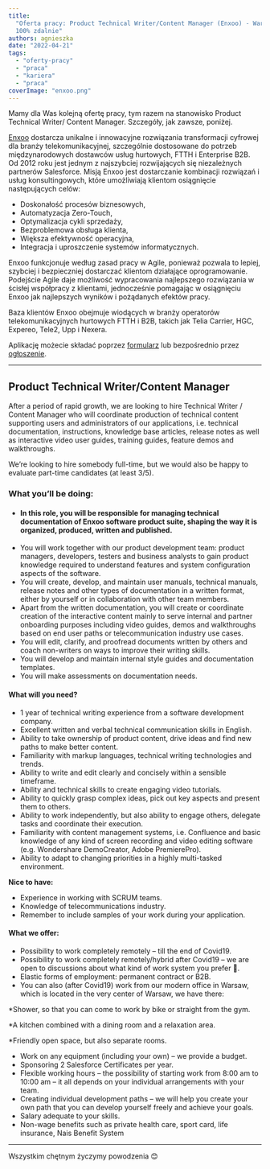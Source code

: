 ```yaml
---
title:
  "Oferta pracy: Product Technical Writer/Content Manager (Enxoo) - Warszawa lub
  100% zdalnie"
authors: agnieszka
date: "2022-04-21"
tags:
  - "oferty-pracy"
  - "praca"
  - "kariera"
  - "praca"
coverImage: "enxoo.png"
---
```


Mamy dla Was kolejną ofertę pracy, tym razem na stanowisko Product Technical
Writer/ Content Manager. Szczegóły, jak zawsze, poniżej.

[Enxoo](https://enxoo.com/) dostarcza unikalne i innowacyjne rozwiązania
transformacji cyfrowej dla branży telekomunikacyjnej, szczególnie dostosowane do
potrzeb międzynarodowych dostawców usług hurtowych, FTTH i Enterprise B2B. Od
2012 roku jest jednym z najszybciej rozwijających się niezależnych partnerów
Salesforce. Misją Enxoo jest dostarczanie kombinacji rozwiązań i usług
konsultingowych, które umożliwiają klientom osiągnięcie następujących celów:

- Doskonałość procesów biznesowych,
- Automatyzacja Zero-Touch,
- Optymalizacja cykli sprzedaży,
- Bezproblemowa obsługa klienta,
- Większa efektywność operacyjna,
- Integracja i uproszczenie systemów informatycznych.

Enxoo funkcjonuje według zasad pracy w Agile, ponieważ pozwala to lepiej,
szybciej i bezpieczniej dostarczać klientom działające oprogramowanie. Podejście
Agile daje możliwość wypracowania najlepszego rozwiązania w ścisłej współpracy z
klientami, jednocześnie pomagając w osiągnięciu Enxoo jak najlepszych wyników i
pożądanych efektów pracy.

Baza klientów Enxoo obejmuje wiodących w branży operatorów telekomunikacyjnych
hurtowych FTTH i B2B, takich jak Telia Carrier, HGC, Expereo, Tele2, Upp i
Nexera.

Aplikację możecie składać poprzez
[formularz](https://enxoo.secure.force.com/recruit/?announcementId=a0V3x00000TaFRA&p=inne)
lub bezpośrednio przez
[ogłoszenie](https://enxoo.com/jobs/product-technical-writer-content-manager/).

---

## Product Technical Writer/Content Manager

After a period of rapid growth, we are looking to hire Technical Writer /
Content Manager who will coordinate production of technical content supporting
users and administrators of our applications, i.e. technical documentation,
instructions, knowledge base articles, release notes as well as interactive
video user guides, training guides, feature demos and walkthroughs.

We’re looking to hire somebody full-time, but we would also be happy to evaluate
part-time candidates (at least 3/5).

### What you’ll be doing:

- #### In this role, you will be responsible for managing technical documentation of Enxoo software product suite, shaping the way it is organized, produced, written and published.
- You will work together with our product development team: product managers,
  developers, testers and business analysts to gain product knowledge required
  to understand features and system configuration aspects of the software.
- You will create, develop, and maintain user manuals, technical manuals,
  release notes and other types of documentation in a written format, either by
  yourself or in collaboration with other team members.
- Apart from the written documentation, you will create or coordinate creation
  of the interactive content mainly to serve internal and partner onboarding
  purposes including video guides, demos and walkthroughs based on end user
  paths or telecommunication industry use cases.
- You will edit, clarify, and proofread documents written by others and coach
  non-writers on ways to improve their writing skills.
- You will develop and maintain internal style guides and documentation
  templates.
- You will make assessments on documentation needs.

#### What will you need?

- 1 year of technical writing experience from a software development company.
- Excellent written and verbal technical communication skills in English.
- Ability to take ownership of product content, drive ideas and find new paths
  to make better content.
- Familiarity with markup languages, technical writing technologies and trends.
- Ability to write and edit clearly and concisely within a sensible timeframe.
- Ability and technical skills to create engaging video tutorials.
- Ability to quickly grasp complex ideas, pick out key aspects and present them
  to others.
- Ability to work independently, but also ability to engage others, delegate
  tasks and coordinate their execution.
- Familiarity with content management systems, i.e. Confluence and basic
  knowledge of any kind of screen recording and video editing software (e.g.
  Wondershare DemoCreator, Adobe PremierePro).
- Ability to adapt to changing priorities in a highly multi-tasked environment.

**Nice to have:**

- Experience in working with SCRUM teams.
- Knowledge of telecommunications industry.
- Remember to include samples of your work during your application.

#### What we offer:

- Possibility to work completely remotely – till the end of Covid19.
- Possibility to work completely remotely/hybrid after Covid19 – we are open to
  discussions about what kind of work system you prefer 🙂.
- Elastic forms of employment: permanent contract or B2B.
- You can also (after Covid19) work from our modern office in Warsaw, which is
  located in the very center of Warsaw, we have there:

\*Shower, so that you can come to work by bike or straight from the gym.

\*A kitchen combined with a dining room and a relaxation area.

\*Friendly open space, but also separate rooms.

- Work on any equipment (including your own) – we provide a budget.
- Sponsoring 2 Salesforce Certificates per year.
- Flexible working hours – the possibility of starting work from 8:00 am to
  10:00 am – it all depends on your individual arrangements with your team.
- Creating individual development paths – we will help you create your own path
  that you can develop yourself freely and achieve your goals.
- Salary adequate to your skills.
- Non-wage benefits such as private health care, sport card, life insurance,
  Nais Benefit System

---

Wszystkim chętnym życzymy powodzenia 😊
